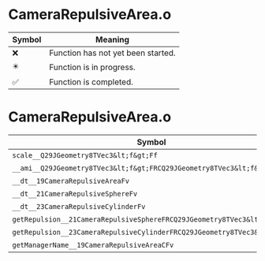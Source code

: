 # CameraRepulsiveArea.o
| Symbol | Meaning 
| ------------- | ------------- 
| :x: | Function has not yet been started. 
| :eight_pointed_black_star: | Function is in progress. 
| :white_check_mark: | Function is completed. 


# CameraRepulsiveArea.o
| Symbol | Decompiled? |
| ------------- | ------------- |
| `scale__Q29JGeometry8TVec3&lt;f&gt;Ff` | :white_check_mark: |
| `__ami__Q29JGeometry8TVec3&lt;f&gt;FRCQ29JGeometry8TVec3&lt;f&gt;` | :white_check_mark: |
| `__dt__19CameraRepulsiveAreaFv` | :white_check_mark: |
| `__dt__21CameraRepulsiveSphereFv` | :white_check_mark: |
| `__dt__23CameraRepulsiveCylinderFv` | :white_check_mark: |
| `getRepulsion__21CameraRepulsiveSphereFRCQ29JGeometry8TVec3&lt;f&gt;` | :white_check_mark: |
| `getRepulsion__23CameraRepulsiveCylinderFRCQ29JGeometry8TVec3&lt;f&gt;` | :white_check_mark: |
| `getManagerName__19CameraRepulsiveAreaCFv` | :white_check_mark: |
